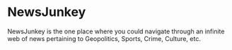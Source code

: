 # NewsJunkey
NewsJunkey is the one place where you could navigate through an infinite web of news pertaining to Geopolitics, Sports, Crime, Culture, etc.
